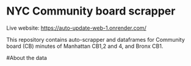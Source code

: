 # NYC Community board scrapper 
Live website: https://auto-update-web-1.onrender.com/ 

This repository contains auto-scrapper and dataframes for Community board (CB) minutes of Manhattan CB1,2 and 4, and Bronx CB1. 

#About the data 




 
